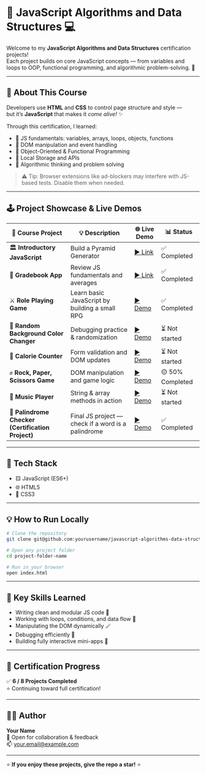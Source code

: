 # 🧠 JavaScript Algorithms and Data Structures 💻

Welcome to my **JavaScript Algorithms and Data Structures** certification projects!  
Each project builds on core JavaScript concepts — from variables and loops to OOP, functional programming, and algorithmic problem-solving. 🚀

---

## 🧩 About This Course

Developers use **HTML** and **CSS** to control page structure and style —  
but it’s **JavaScript** that makes it *come alive!* ✨  

Through this certification, I learned:
- 🧮 JS fundamentals: variables, arrays, loops, objects, functions  
- 🧱 DOM manipulation and event handling  
- 🧭 Object-Oriented & Functional Programming  
- 💾 Local Storage and APIs  
- 🧠 Algorithmic thinking and problem solving  

> ⚠️ Tip: Browser extensions like ad-blockers may interfere with JS-based tests. Disable them when needed.

---

## 🕹️ Project Showcase & Live Demos

| 🧱 Course Project | 💡 Description | 🌐 Live Demo | 📊 Status |
|------------------|----------------|---------------|------------|
| 🏛️ **Introductory JavaScript** | Build a Pyramid Generator | [▶️ Link](<https://github.com/acheronx0577/JavaScript-Algorithms-and-Data-Structures/blob/main/Building%20a%20Pyramid%20Generator.js>) | ✅ Completed |
| 🧮 **Gradebook App** | Review JS fundamentals and averages | [▶️ Link](<https://github.com/acheronx0577/JavaScript-Algorithms-and-Data-Structures/blob/main/Building%20a%20Gradebook%20App.js>) | ✅ Completed |
| ⚔️ **Role Playing Game** | Learn basic JavaScript by building a small RPG | [▶️ Demo](https://acheronx0577.github.io/JavaScript-Role-Play-Game) | ✅ Completed |
| 🎨 **Random Background Color Changer** | Debugging practice & randomization | [▶️ Demo](<YOUR_COLOR_CHANGER_LINK>) | ⏳ Not started |
| 🍎 **Calorie Counter** | Form validation and DOM updates | [▶️ Demo](<YOUR_CALORIE_COUNTER_LINK>) | ⏳ Not started |
| ✊ **Rock, Paper, Scissors Game** | DOM manipulation and game logic | [▶️ Demo](<YOUR_RPS_LINK>) | 🟡 50% Completed |
| 🎵 **Music Player** | String & array methods in action | [▶️ Demo](<YOUR_MUSIC_PLAYER_LINK>) | ⏳ Not started |
| 🔁 **Palindrome Checker (Certification Project)** | Final JS project — check if a word is a palindrome | [▶️ Demo](<YOUR_PALINDROME_LINK>) | ✅ Completed |

---

## 🧰 Tech Stack

- 🟨 JavaScript (ES6+)
- 🌐 HTML5
- 🎨 CSS3  

---

## 💡 How to Run Locally

```bash
# Clone the repository
git clone git@github.com:yourusername/javascript-algorithms-data-structures.git

# Open any project folder
cd project-folder-name

# Run in your browser
open index.html
```

---

## 🧠 Key Skills Learned

- Writing clean and modular JS code 🧩  
- Working with loops, conditions, and data flow 🔁  
- Manipulating the DOM dynamically 🪄  
- Debugging efficiently 🧹  
- Building fully interactive mini-apps 💪  

---

## 🏁 Certification Progress

✅ **6 / 8 Projects Completed**  
⭐ Continuing toward full certification!

---

## 👨‍💻 Author

**Your Name**  
💬 Open for collaboration & feedback  
📫 [your.email@example.com](mailto:your.email@example.com)

---

⭐ **If you enjoy these projects, give the repo a star!** ⭐
